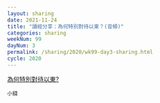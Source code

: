 ```yaml
---
layout: sharing
date: 2021-11-24
title: "讀經分享：為何特別對待以東？(音頻)"
categories: sharing
weekNum: 99
dayNum: 3
permalink: /sharing/2020/wk99-day3-sharing.html
cycle: 2020
---
```


[為何特別對待以東?](/media/sharing/2020/wk099/2021-11-24-bin.m4a)

`小錢`
